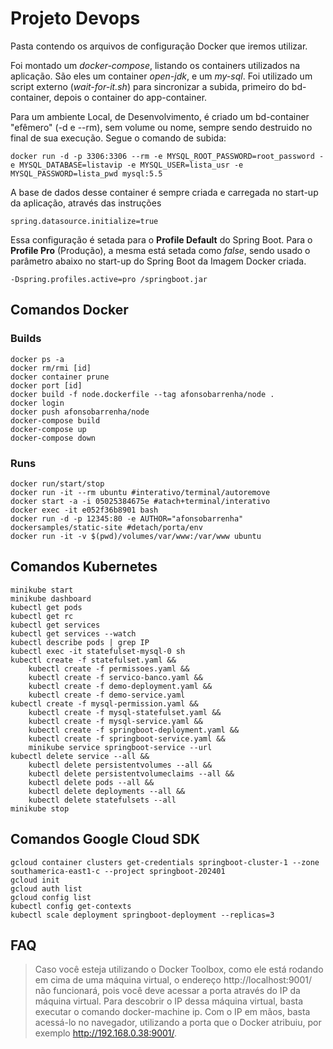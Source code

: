 # Projeto Devops
Pasta contendo os arquivos de configuração Docker que iremos utilizar.

Foi montado um *docker-compose*, listando os containers utilizados na aplicação. São eles um container *open-jdk*, e um *my-sql*. Foi utilizado um script externo (*wait-for-it.sh*) para sincronizar a subida, primeiro do bd-container, depois o container do app-container.

Para um ambiente Local, de Desenvolvimento, é criado um bd-container "efêmero" (-d e --rm), sem volume ou nome, sempre sendo destruido no final de sua execução. Segue o comando de subida:
```
docker run -d -p 3306:3306 --rm -e MYSQL_ROOT_PASSWORD=root_password -e MYSQL_DATABASE=listavip -e MYSQL_USER=lista_usr -e MYSQL_PASSWORD=lista_pwd mysql:5.5
```
A base de dados desse container é sempre criada e carregada no start-up da aplicação, através das instruções 
```
spring.datasource.initialize=true
```
Essa configuração é setada para o **Profile Default** do Spring Boot. Para o **Profile Pro** (Produção), a mesma está setada como *false*, sendo usado o parâmetro abaixo no start-up do Spring Boot da Imagem Docker criada.
```
-Dspring.profiles.active=pro /springboot.jar
```

## Comandos Docker
### Builds
```
docker ps -a
docker rm/rmi [id]
docker container prune
docker port [id]
docker build -f node.dockerfile --tag afonsobarrenha/node .
docker login
docker push afonsobarrenha/node
docker-compose build
docker-compose up
docker-compose down
```

### Runs
```
docker run/start/stop
docker run -it --rm ubuntu #interativo/terminal/autoremove
docker start -a -i 05025384675e #atach+terminal/interativo
docker exec -it e052f36b8901 bash
docker run -d -p 12345:80 -e AUTHOR="afonsobarrenha" dockersamples/static-site #detach/porta/env
docker run -it -v $(pwd)/volumes/var/www:/var/www ubuntu
```

## Comandos Kubernetes
```
minikube start
minikube dashboard
kubectl get pods
kubectl get rc
kubectl get services
kubectl get services --watch
kubectl describe pods | grep IP
kubectl exec -it statefulset-mysql-0 sh
kubectl create -f statefulset.yaml && 
    kubectl create -f permissoes.yaml && 
    kubectl create -f servico-banco.yaml && 
    kubectl create -f demo-deployment.yaml && 
    kubectl create -f demo-service.yaml
kubectl create -f mysql-permission.yaml && 
    kubectl create -f mysql-statefulset.yaml && 
    kubectl create -f mysql-service.yaml && 
    kubectl create -f springboot-deployment.yaml && 
    kubectl create -f springboot-service.yaml &&
    minikube service springboot-service --url
kubectl delete service --all &&
    kubectl delete persistentvolumes --all &&
    kubectl delete persistentvolumeclaims --all &&
    kubectl delete pods --all &&
    kubectl delete deployments --all &&
    kubectl delete statefulsets --all
minikube stop
```

## Comandos Google Cloud SDK
```
gcloud container clusters get-credentials springboot-cluster-1 --zone southamerica-east1-c --project springboot-202401
gcloud init
gcloud auth list
gcloud config list
kubectl config get-contexts
kubectl scale deployment springboot-deployment --replicas=3
```

## FAQ
>Caso você esteja utilizando o Docker Toolbox, como ele está rodando em cima de uma máquina virtual, o endereço http://localhost:9001/ não funcionará, pois você deve acessar a porta através do IP da máquina virtual. Para descobrir o IP dessa máquina virtual, basta executar o comando docker-machine ip. Com o IP em mãos, basta acessá-lo no navegador, utilizando a porta que o Docker atribuiu, por exemplo http://192.168.0.38:9001/.
